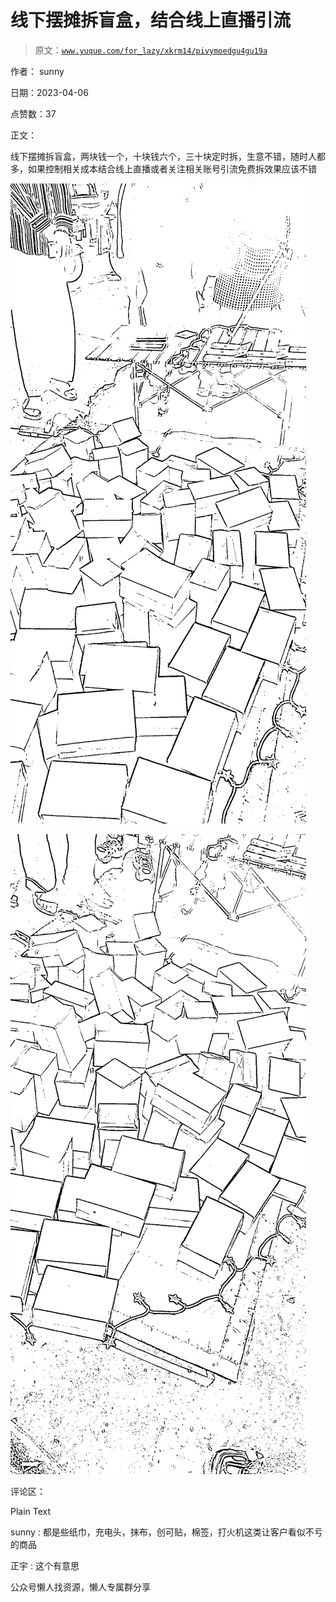 # 线下摆摊拆盲盒，结合线上直播引流

> 原文：[`www.yuque.com/for_lazy/xkrm14/pivymoedgu4gu19a`](https://www.yuque.com/for_lazy/xkrm14/pivymoedgu4gu19a)

作者： sunny

日期：2023-04-06

点赞数：37

正文：

线下摆摊拆盲盒，两块钱一个，十块钱六个，三十块定时拆，生意不错，随时人都多，如果控制相关成本结合线上直播或者关注相关账号引流免费拆效果应该不错

![](img/0777dc02407d19a6ddf85b598af1a5c3.png)

![](img/e2f0d9b93651081d898aecea28467ab6.png)

评论区：

​Plain Text

sunny : 都是些纸巾，充电头，抹布，创可贴，棉签，打火机这类让客户看似不亏的商品

正宇 : 这个有意思

公众号懒人找资源，懒人专属群分享

